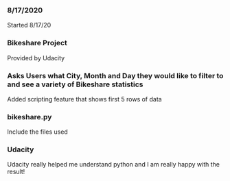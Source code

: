 ### 8/17/2020
Started 8/17/20

### Bikeshare Project
Provided by Udacity

### Asks Users what City, Month and Day they would like to filter to and see a variety of Bikeshare statistics 
Added scripting feature that shows first 5 rows of data

### bikeshare.py
Include the files used

### Udacity
Udacity really helped me understand python and I am really happy with the result!

